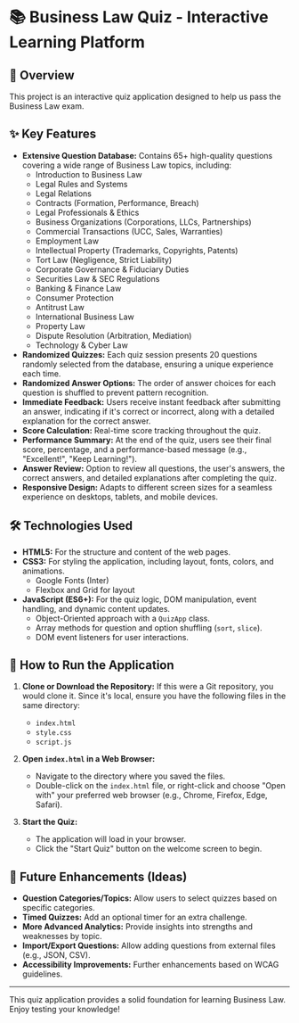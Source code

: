 # 📚 Business Law Quiz - Interactive Learning Platform

## 🚀 Overview

This project is an interactive quiz application designed to help us pass the Business Law exam.

## ✨ Key Features

-   **Extensive Question Database:** Contains 65+ high-quality questions covering a wide range of Business Law topics, including:
    -   Introduction to Business Law
    -   Legal Rules and Systems
    -   Legal Relations
    -   Contracts (Formation, Performance, Breach)
    -   Legal Professionals & Ethics
    -   Business Organizations (Corporations, LLCs, Partnerships)
    -   Commercial Transactions (UCC, Sales, Warranties)
    -   Employment Law
    -   Intellectual Property (Trademarks, Copyrights, Patents)
    -   Tort Law (Negligence, Strict Liability)
    -   Corporate Governance & Fiduciary Duties
    -   Securities Law & SEC Regulations
    -   Banking & Finance Law
    -   Consumer Protection
    -   Antitrust Law
    -   International Business Law
    -   Property Law
    -   Dispute Resolution (Arbitration, Mediation)
    -   Technology & Cyber Law
-   **Randomized Quizzes:** Each quiz session presents 20 questions randomly selected from the database, ensuring a unique experience each time.
-   **Randomized Answer Options:** The order of answer choices for each question is shuffled to prevent pattern recognition.
-   **Immediate Feedback:** Users receive instant feedback after submitting an answer, indicating if it's correct or incorrect, along with a detailed explanation for the correct answer.
-   **Score Calculation:** Real-time score tracking throughout the quiz.
-   **Performance Summary:** At the end of the quiz, users see their final score, percentage, and a performance-based message (e.g., "Excellent!", "Keep Learning!").
-   **Answer Review:** Option to review all questions, the user's answers, the correct answers, and detailed explanations after completing the quiz.
-   **Responsive Design:** Adapts to different screen sizes for a seamless experience on desktops, tablets, and mobile devices.

## 🛠️ Technologies Used

-   **HTML5:** For the structure and content of the web pages.
-   **CSS3:** For styling the application, including layout, fonts, colors, and animations.
    -   Google Fonts (Inter)
    -   Flexbox and Grid for layout
-   **JavaScript (ES6+):** For the quiz logic, DOM manipulation, event handling, and dynamic content updates.
    -   Object-Oriented approach with a `QuizApp` class.
    -   Array methods for question and option shuffling (`sort`, `slice`).
    -   DOM event listeners for user interactions.

## 🚀 How to Run the Application

1.  **Clone or Download the Repository:**
    If this were a Git repository, you would clone it. Since it's local, ensure you have the following files in the same directory:
    -   `index.html`
    -   `style.css`
    -   `script.js`

2.  **Open `index.html` in a Web Browser:**
    -   Navigate to the directory where you saved the files.
    -   Double-click on the `index.html` file, or right-click and choose "Open with" your preferred web browser (e.g., Chrome, Firefox, Edge, Safari).

3.  **Start the Quiz:**
    -   The application will load in your browser.
    -   Click the "Start Quiz" button on the welcome screen to begin.

## 🔮 Future Enhancements (Ideas)

-   **Question Categories/Topics:** Allow users to select quizzes based on specific categories.
-   **Timed Quizzes:** Add an optional timer for an extra challenge.
-   **More Advanced Analytics:** Provide insights into strengths and weaknesses by topic.
-   **Import/Export Questions:** Allow adding questions from external files (e.g., JSON, CSV).
-   **Accessibility Improvements:** Further enhancements based on WCAG guidelines.

---

This quiz application provides a solid foundation for learning Business Law. Enjoy testing your knowledge!
